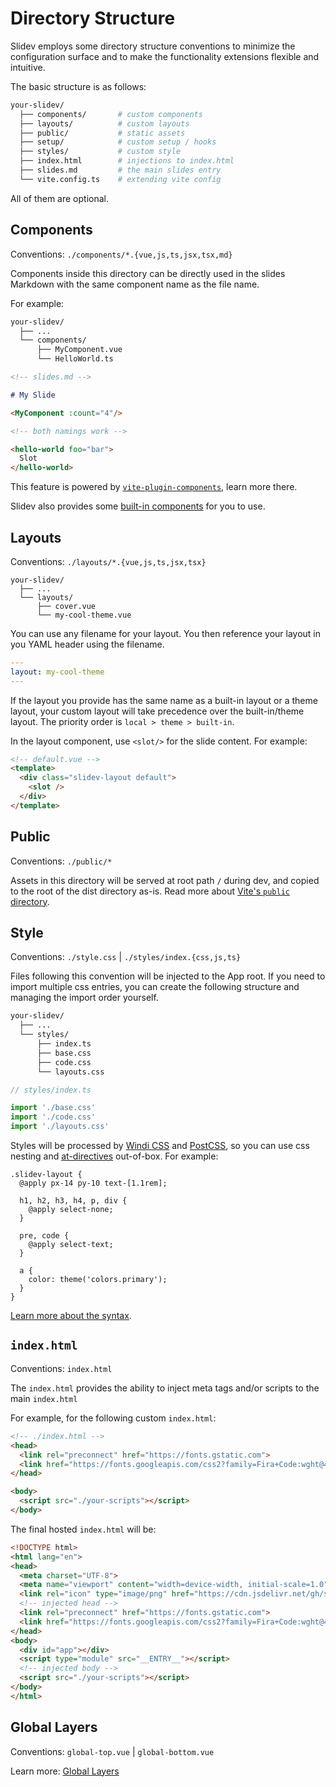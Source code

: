 # Directory Structure

Slidev employs some directory structure conventions to minimize the configuration surface and to make the functionality extensions flexible and intuitive.

The basic structure is as follows:

```bash
your-slidev/
  ├── components/       # custom components
  ├── layouts/          # custom layouts
  ├── public/           # static assets
  ├── setup/            # custom setup / hooks
  ├── styles/           # custom style
  ├── index.html        # injections to index.html
  ├── slides.md         # the main slides entry
  └── vite.config.ts    # extending vite config
```

All of them are optional.

## Components

Conventions: `./components/*.{vue,js,ts,jsx,tsx,md}`

Components inside this directory can be directly used in the slides Markdown with the same component name as the file name.

For example:

```bash
your-slidev/
  ├── ...
  └── components/
      ├── MyComponent.vue
      └── HelloWorld.ts
```

```md
<!-- slides.md -->

# My Slide

<MyComponent :count="4"/>

<!-- both namings work -->

<hello-world foo="bar">
  Slot
</hello-world>
```

This feature is powered by [`vite-plugin-components`](https://github.com/antfu/vite-plugin-components), learn more there.

Slidev also provides some [built-in components](/builtin/components) for you to use.

## Layouts

Conventions: `./layouts/*.{vue,js,ts,jsx,tsx}`

```
your-slidev/
  ├── ...
  └── layouts/
      ├── cover.vue
      └── my-cool-theme.vue
```

You can use any filename for your layout. You then reference your layout in you YAML header using the filename.

```yaml
---
layout: my-cool-theme
---
```

If the layout you provide has the same name as a built-in layout or a theme layout, your custom layout will take precedence over the built-in/theme layout. The priority order is `local > theme > built-in`.

In the layout component, use `<slot/>` for the slide content. For example:

```html
<!-- default.vue -->
<template>
  <div class="slidev-layout default">
    <slot />
  </div>
</template>
```

## Public

Conventions: `./public/*`

Assets in this directory will be served at root path `/` during dev, and copied to the root of the dist directory as-is. Read more about [Vite's `public` directory](https://vitejs.dev/guide/assets.html#the-public-directory).

## Style

Conventions: `./style.css` | `./styles/index.{css,js,ts}`

Files following this convention will be injected to the App root. If you need to import multiple css entries, you can create the following structure and managing the import order yourself.

```bash
your-slidev/
  ├── ...
  └── styles/
      ├── index.ts
      ├── base.css
      ├── code.css
      └── layouts.css
```

```ts
// styles/index.ts

import './base.css'
import './code.css'
import './layouts.css'
```

Styles will be processed by [Windi CSS](https://windicss.org/) and [PostCSS](https://postcss.org/), so you can use css nesting and [at-directives](https://windicss.org/features/directives.html) out-of-box. For example:

```less
.slidev-layout {
  @apply px-14 py-10 text-[1.1rem];

  h1, h2, h3, h4, p, div {
    @apply select-none;
  }

  pre, code {
    @apply select-text;
  }

  a {
    color: theme('colors.primary');
  }
}
```

[Learn more about the syntax](https://windicss.org/features/directives.html).

## `index.html`

Conventions: `index.html`

The `index.html` provides the ability to inject meta tags and/or scripts to the main `index.html`

For example, for the following custom `index.html`:

```html
<!-- ./index.html -->
<head>
  <link rel="preconnect" href="https://fonts.gstatic.com">
  <link href="https://fonts.googleapis.com/css2?family=Fira+Code:wght@400;600&family=Nunito+Sans:wght@200;400;600&display=swap" rel="stylesheet">
</head>

<body>
  <script src="./your-scripts"></script>
</body>
```

The final hosted `index.html` will be:

```html
<!DOCTYPE html>
<html lang="en">
<head>
  <meta charset="UTF-8">
  <meta name="viewport" content="width=device-width, initial-scale=1.0">
  <link rel="icon" type="image/png" href="https://cdn.jsdelivr.net/gh/slidevjs/slidev/assets/favicon.png">
  <!-- injected head -->
  <link rel="preconnect" href="https://fonts.gstatic.com">
  <link href="https://fonts.googleapis.com/css2?family=Fira+Code:wght@400;600&family=Nunito+Sans:wght@200;400;600&display=swap" rel="stylesheet">
</head>
<body>
  <div id="app"></div>
  <script type="module" src="__ENTRY__"></script>
  <!-- injected body -->
  <script src="./your-scripts"></script>
</body>
</html>
```

## Global Layers

Conventions: `global-top.vue` | `global-bottom.vue`

Learn more: [Global Layers](/custom/global-layers)

